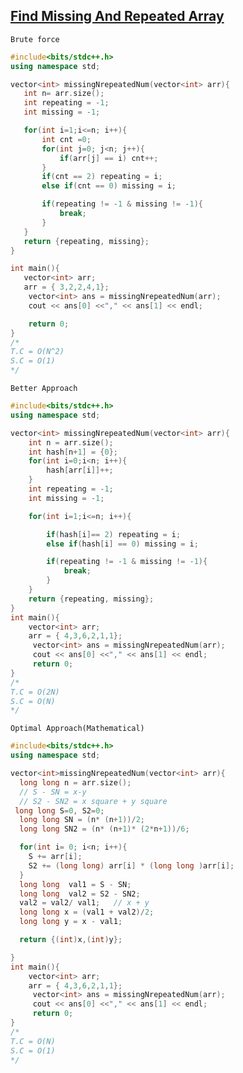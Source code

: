  ## [Find Missing And Repeated Array](https://www.codingninjas.com/codestudio/problems/missing-and-repeating-numbers_8230733?challengeSlug=striver-sde-challenge)

```Brute force ```
 ```cpp
#include<bits/stdc++.h>
using namespace std;

vector<int> missingNrepeatedNum(vector<int> arr){
    int n= arr.size();
    int repeating = -1;
    int missing = -1;

    for(int i=1;i<=n; i++){
        int cnt =0;
        for(int j=0; j<n; j++){
            if(arr[j] == i) cnt++;
        }
        if(cnt == 2) repeating = i;
        else if(cnt == 0) missing = i;

        if(repeating != -1 & missing != -1){
            break;
        }
    }
    return {repeating, missing};
}

int main(){
    vector<int> arr;
    arr = { 3,2,2,4,1};
     vector<int> ans = missingNrepeatedNum(arr);
     cout << ans[0] <<"," << ans[1] << endl;

     return 0;
}
/*
T.C = O(N^2)
S.C = O(1)
*/
```
```Better Approach```
```cpp
#include<bits/stdc++.h>
using namespace std;

vector<int> missingNrepeatedNum(vector<int> arr){
    int n = arr.size();
    int hash[n+1] = {0};
    for(int i=0;i<n; i++){
        hash[arr[i]]++;
    }
    int repeating = -1;
    int missing = -1;

    for(int i=1;i<=n; i++){

        if(hash[i]== 2) repeating = i;
        else if(hash[i] == 0) missing = i;

        if(repeating != -1 & missing != -1){
            break;
        }
    }
    return {repeating, missing};
}
int main(){
    vector<int> arr;
    arr = { 4,3,6,2,1,1};
     vector<int> ans = missingNrepeatedNum(arr);
     cout << ans[0] <<"," << ans[1] << endl;
     return 0;
}
/*
T.C = O(2N)
S.C = O(N)
*/
```
```Optimal Approach(Mathematical)```
``` cpp
#include<bits/stdc++.h>
using namespace std;

vector<int>missingNrepeatedNum(vector<int> arr){
  long long n = arr.size();
  // S - SN = x-y
  // S2 - SN2 = x square + y square
 long long S=0, S2=0;
  long long SN = (n* (n+1))/2;
  long long SN2 = (n* (n+1)* (2*n+1))/6;

  for(int i= 0; i<n; i++){
    S += arr[i];
    S2 += (long long) arr[i] * (long long )arr[i];
  }
  long long  val1 = S - SN;
  long long  val2 = S2 - SN2;
  val2 = val2/ val1;   // x + y
  long long x = (val1 + val2)/2;
  long long y = x - val1;

  return {(int)x,(int)y};

}
int main(){
    vector<int> arr;
    arr = { 4,3,6,2,1,1};
     vector<int> ans = missingNrepeatedNum(arr);
     cout << ans[0] <<"," << ans[1] << endl;
     return 0;
}
/*
T.C = O(N)
S.C = O(1)
*/
```
